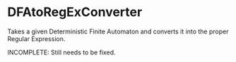 # DFAtoRegExConverter

Takes a given Deterministic Finite Automaton and converts it into the proper Regular Expression.

INCOMPLETE: Still needs to be fixed. 
